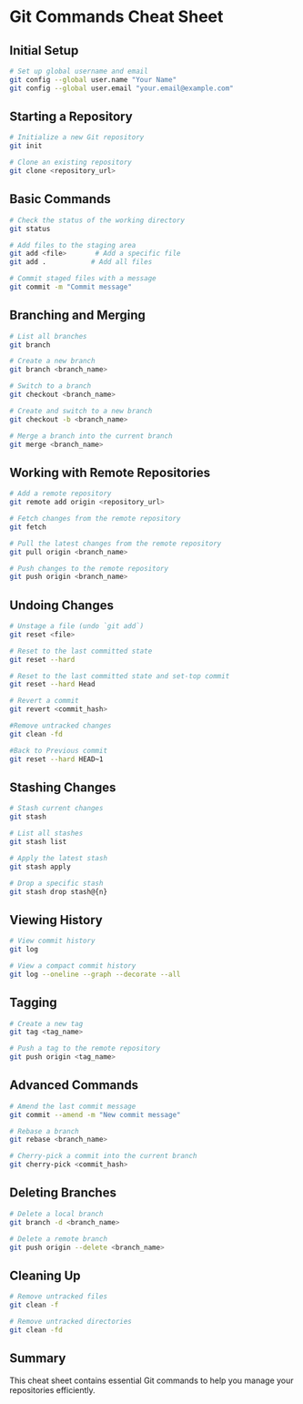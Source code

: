 # Git Commands Cheat Sheet

## Initial Setup

```sh
# Set up global username and email
git config --global user.name "Your Name"
git config --global user.email "your.email@example.com"
```

## Starting a Repository

```sh
# Initialize a new Git repository
git init

# Clone an existing repository
git clone <repository_url>
```

## Basic Commands

```sh
# Check the status of the working directory
git status

# Add files to the staging area
git add <file>       # Add a specific file
git add .           # Add all files

# Commit staged files with a message
git commit -m "Commit message"
```

## Branching and Merging

```sh
# List all branches
git branch

# Create a new branch
git branch <branch_name>

# Switch to a branch
git checkout <branch_name>

# Create and switch to a new branch
git checkout -b <branch_name>

# Merge a branch into the current branch
git merge <branch_name>
```

## Working with Remote Repositories

```sh
# Add a remote repository
git remote add origin <repository_url>

# Fetch changes from the remote repository
git fetch

# Pull the latest changes from the remote repository
git pull origin <branch_name>

# Push changes to the remote repository
git push origin <branch_name>
```

## Undoing Changes

```sh
# Unstage a file (undo `git add`)
git reset <file>

# Reset to the last committed state
git reset --hard

# Reset to the last committed state and set-top commit
git reset --hard Head

# Revert a commit
git revert <commit_hash>

#Remove untracked changes
git clean -fd

#Back to Previous commit
git reset --hard HEAD~1
```


## Stashing Changes

```sh
# Stash current changes
git stash

# List all stashes
git stash list

# Apply the latest stash
git stash apply

# Drop a specific stash
git stash drop stash@{n}
```

## Viewing History

```sh
# View commit history
git log

# View a compact commit history
git log --oneline --graph --decorate --all
```

## Tagging

```sh
# Create a new tag
git tag <tag_name>

# Push a tag to the remote repository
git push origin <tag_name>
```

## Advanced Commands

```sh
# Amend the last commit message
git commit --amend -m "New commit message"

# Rebase a branch
git rebase <branch_name>

# Cherry-pick a commit into the current branch
git cherry-pick <commit_hash>
```

## Deleting Branches

```sh
# Delete a local branch
git branch -d <branch_name>

# Delete a remote branch
git push origin --delete <branch_name>
```

## Cleaning Up

```sh
# Remove untracked files
git clean -f

# Remove untracked directories
git clean -fd
```

## Summary
This cheat sheet contains essential Git commands to help you manage your repositories efficiently.

